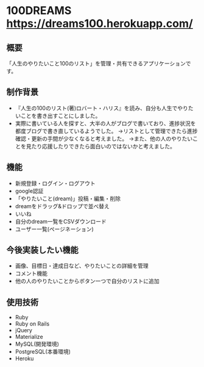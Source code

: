 100DREAMS
https://dreams100.herokuapp.com/
====
## 概要
「人生のやりたいこと100のリスト」を管理・共有できるアプリケーションです。

## 制作背景
- 『人生の100のリスト(著)ロバート・ハリス』を読み、自分も人生でやりたいことを書き出すことにしました。
- 実際に書いている人を探すと、大半の人がブログで書いており、進捗状況を都度ブログで書き直しているようでした。
  →リストとして管理できたら進捗確認・更新の手間が少なくなると考えました。
  →また、他の人のやりたいことを見たり応援したりできたら面白いのではないかと考えました。

## 機能
- 新規登録・ログイン・ログアウト
- google認証
- 「やりたいこと(dream)」投稿・編集・削除
- dreamをドラッグ&ドロップで並べ替え
- いいね
- 自分のdream一覧をCSVダウンロード
- ユーザー一覧(ページネーション)

## 今後実装したい機能
- 画像、目標日・達成日など、やりたいことの詳細を管理
- コメント機能
- 他の人のやりたいことからボタン一つで自分のリストに追加

## 使用技術
- Ruby
- Ruby on Rails
- jQuery
- Materialize
- MySQL(開発環境)
- PostgreSQL(本番環境)
- Heroku